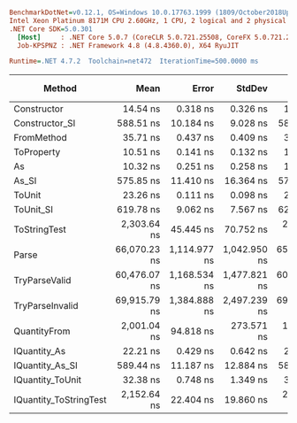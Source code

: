 ``` ini

BenchmarkDotNet=v0.12.1, OS=Windows 10.0.17763.1999 (1809/October2018Update/Redstone5)
Intel Xeon Platinum 8171M CPU 2.60GHz, 1 CPU, 2 logical and 2 physical cores
.NET Core SDK=5.0.301
  [Host]     : .NET Core 5.0.7 (CoreCLR 5.0.721.25508, CoreFX 5.0.721.25508), X64 RyuJIT
  Job-KPSPNZ : .NET Framework 4.8 (4.8.4360.0), X64 RyuJIT

Runtime=.NET 4.7.2  Toolchain=net472  IterationTime=500.0000 ms  

```
|                 Method |         Mean |        Error |       StdDev |       Median |  Gen 0 |  Gen 1 | Gen 2 | Allocated |
|----------------------- |-------------:|-------------:|-------------:|-------------:|-------:|-------:|------:|----------:|
|            Constructor |     14.54 ns |     0.318 ns |     0.326 ns |     14.48 ns |      - |      - |     - |         - |
|         Constructor_SI |    588.51 ns |    10.184 ns |     9.028 ns |    587.02 ns | 0.0285 |      - |     - |     201 B |
|             FromMethod |     35.71 ns |     0.437 ns |     0.409 ns |     35.70 ns |      - |      - |     - |         - |
|             ToProperty |     10.51 ns |     0.141 ns |     0.132 ns |     10.47 ns |      - |      - |     - |         - |
|                     As |     10.32 ns |     0.251 ns |     0.258 ns |     10.30 ns |      - |      - |     - |         - |
|                  As_SI |    575.85 ns |    11.410 ns |    16.364 ns |    570.86 ns | 0.0286 |      - |     - |     201 B |
|                 ToUnit |     23.26 ns |     0.111 ns |     0.098 ns |     23.24 ns |      - |      - |     - |         - |
|              ToUnit_SI |    619.78 ns |     9.062 ns |     7.567 ns |    621.18 ns | 0.0289 |      - |     - |     201 B |
|           ToStringTest |  2,303.64 ns |    45.445 ns |    70.752 ns |  2,310.18 ns | 0.1865 |      - |     - |    1244 B |
|                  Parse | 66,070.23 ns | 1,114.977 ns | 1,042.950 ns | 65,769.95 ns | 8.3300 | 0.2644 |     - |   54377 B |
|          TryParseValid | 60,476.07 ns | 1,168.534 ns | 1,477.821 ns | 60,252.22 ns | 8.3092 | 0.2408 |     - |   54353 B |
|        TryParseInvalid | 69,915.79 ns | 1,384.888 ns | 2,497.239 ns | 69,483.54 ns | 8.2926 | 0.2719 |     - |   53895 B |
|           QuantityFrom |  2,001.04 ns |    94.818 ns |   273.571 ns |  1,900.00 ns |      - |      - |     - |    8192 B |
|           IQuantity_As |     22.21 ns |     0.429 ns |     0.642 ns |     22.18 ns | 0.0037 |      - |     - |      24 B |
|        IQuantity_As_SI |    589.44 ns |    11.187 ns |    12.884 ns |    589.22 ns | 0.0284 |      - |     - |     201 B |
|       IQuantity_ToUnit |     32.38 ns |     0.748 ns |     1.349 ns |     32.41 ns | 0.0087 |      - |     - |      56 B |
| IQuantity_ToStringTest |  2,152.64 ns |    22.404 ns |    19.860 ns |  2,149.09 ns | 0.1857 |      - |     - |    1244 B |
